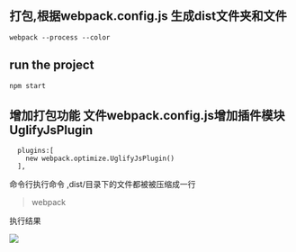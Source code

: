 
## 打包,根据webpack.config.js 生成dist文件夹和文件
```
webpack --process --color 
```


## run the project
```
npm start
```

## 增加打包功能 文件webpack.config.js增加插件模块UglifyJsPlugin
```
  plugins:[
    new webpack.optimize.UglifyJsPlugin()
  ],
```
命令行执行命令 ,dist/目录下的文件都被被压缩成一行

>webpack

执行结果

![](https://github.com/zxx1988328/webpack_demo_dabao/blob/master/imgs/compress.png)
